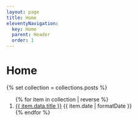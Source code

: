 ```yaml
---
layout: page
title: Home
eleventyNavigation:
  key: Home
  parent: Header
  order: 1
---
```


<h1>Home</h1>

{% set collection = collections.posts %}

<ol class="stack list">
  {% for item in collection | reverse %}
  <li>
    <a href="{{ item.url}}">{{ item.data.title }}</a>
    <time datetime="{{ item.date | toISO }}">{{ item.date | formatDate }}</time>
  </li>
  {% endfor %}
</ol>
